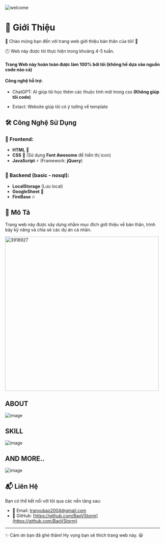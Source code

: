 
![welcome](https://github.com/user-attachments/assets/5ec8996c-991e-4497-a785-a7b950a27589)

# 🌟 Giới Thiệu

👋 Chào mừng bạn đến với trang web giới thiệu bản thân của tôi! 🚀

🕛 Web này được tôi thực hiện trong khoảng 4-5 tuần.

#### Trang Web này hoàn toàn được làm 100% bởi tôi (không hề dựa vào nguồn code nào cả)

#### Công nghệ hỗ trợ:

- ChatGPT: AI giúp tôi học thêm các thuộc tính mới trong css **(Không giúp tôi code)**

- Extact: Website giúp tôi có ý tưởng về template 

## 🛠 Công Nghệ Sử Dụng

### 🎨 Frontend:
- **HTML** 📄
- **CSS** 🎨 (Sử dụng **Font Awesome** để hiển thị icon)
- **JavaScript** ⚡ (Framework: **jQuery**)
### 🎒 Backend (basic - nosql):
- **LocalStorage** (Lưu local)
- **GoogleSheet** 📅 
- **FireBase** 🔥

## 📌 Mô Tả
Trang web này được xây dựng nhằm mục đích giới thiệu về bản thân, trình bày kỹ năng và chia sẻ các dự án cá nhân. 

<img width="500" alt="3918927"  src="https://github.com/user-attachments/assets/dfcbef73-53d5-44e7-bf85-f8978d1c09d6" />

## ABOUT
![image](https://github.com/user-attachments/assets/373188a2-2ee6-453a-8280-341855b3ea62)

## SKILL
![image](https://github.com/user-attachments/assets/cdcd445e-3a3c-4527-8d3d-3f79fbe3e779)

## AND MORE..
![image](https://github.com/user-attachments/assets/4dd06a81-f3da-4bda-b21d-f1a3c20fc767)


## 📬 Liên Hệ
Bạn có thể kết nối với tôi qua các nền tảng sau:

- 📧 Email: [tranvubao2004@gmail.com](mailto:tranvubao2004@gmail.com)
- 🔗 GitHub: [https://github.com/BaoVStorm](https://github.com/BaoVStorm)

---
✨ Cảm ơn bạn đã ghé thăm! Hy vọng bạn sẽ thích trang web này. 😃

